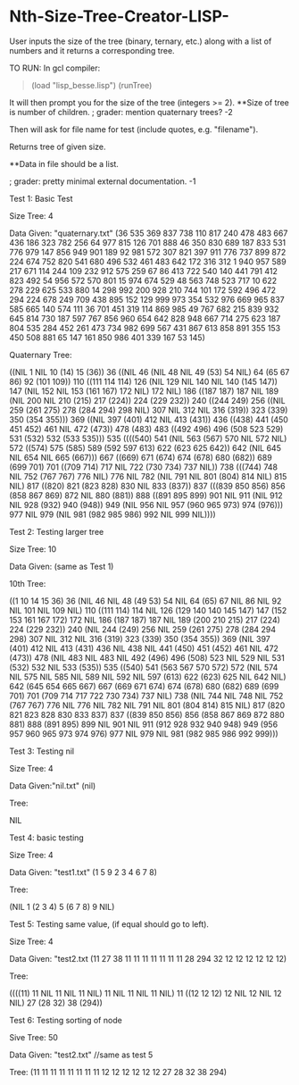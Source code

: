 # Nth-Size-Tree-Creator-LISP-
User inputs the size of the tree (binary, ternary, etc.) along with a list of numbers and it returns a corresponding tree.


TO RUN: 
In gcl compiler: 

> (load "lisp_besse.lisp")
> (runTree)

It will then prompt you for the size of the tree (integers >= 2).
	**Size of tree is number of children.
; grader:  mention quaternary trees?  -2

Then will ask for file name for test (include quotes, e.g. "filename").

Returns tree of given size.


**Data in file should be a list.

; grader: pretty minimal external documentation.  -1









Test 1: Basic Test

Size Tree: 4

Data Given: "quaternary.txt"
(36 535 369 837 738 110 817 240 478 483 667 436 186 323 782 256 64 977
815 126 701 888 46 350 830 689 187 833 531 776 979 147 856 949 901 189
92 981 572 307 821 397 911 776 737 899 872 224 674 752 820 541 680 496
532 461 483 642 172 316 312 1 940 957 589 217 671 114 244 109 232 912
575 259 67 86 413 722 540 140 441 791 412 823 492 54 956 572 570 801 15
974 674 529 48 563 748 523 717 10 622 278 229 625 533 880 14 298 992 200
928 210 744 101 172 592 496 472 294 224 678 249 709 438 895 152 129 999
973 354 532 976 669 965 837 585 665 140 574 111 36 701 451 319 114 869
985 49 767 682 215 839 932 645 814 730 187 597 767 856 960 654 642 828
948 667 714 275 623 187 804 535 284 452 261 473 734 982 699 567 431 867
613 858 891 355 153 450 508 881 65 147 161 850 986 401 339 167 53 145)


Quaternary Tree:

((NIL 1 NIL 10 (14) 15 (36)) 36
 ((NIL 46 (NIL 48 NIL 49 (53) 54 NIL) 64 (65 67 86) 92 (101 109)) 110
  ((111 114 114) 126 (NIL 129 NIL 140 NIL 140 (145 147)) 147
   (NIL 152 NIL 153 (161 167) 172 NIL) 172 NIL)
  186
  ((187 187) 187 NIL 189 (NIL 200 NIL 210 (215) 217 (224)) 224
   (229 232))
  240
  ((244 249) 256
   ((NIL 259 (261 275) 278 (284 294) 298 NIL) 307 NIL 312 NIL 316
    (319))
   323 (339) 350 (354 355)))
 369
 ((NIL 397 (401) 412 NIL 413 (431)) 436
  ((438) 441 (450 451 452) 461 NIL 472 (473)) 478 (483) 483
  ((492 496) 496 (508 523 529) 531 (532) 532 (533 535)))
 535
 ((((540) 541 (NIL 563 (567) 570 NIL 572 NIL) 572
    ((574) 575 (585) 589 (592 597 613) 622 (623 625 642)) 642
    (NIL 645 NIL 654 NIL 665 (667)))
   667 ((669) 671 (674) 674 (678) 680 (682)) 689 (699 701) 701
   ((709 714) 717 NIL 722 (730 734) 737 NIL))
  738
  (((744) 748 NIL 752 (767 767) 776 NIL) 776 NIL 782
   (NIL 791 NIL 801 (804) 814 NIL) 815 NIL)
  817 ((820) 821 (823 828) 830 NIL 833 (837)) 837
  (((839 850 856) 856 (858 867 869) 872 NIL 880 (881)) 888
   ((891 895 899) 901 NIL 911 (NIL 912 NIL 928 (932) 940 (948)) 949
    (NIL 956 NIL 957 (960 965 973) 974 (976)))
   977 NIL 979 (NIL 981 (982 985 986) 992 NIL 999 NIL))))



Test 2: Testing larger tree

Size Tree: 10

Data Given: (same as Test 1)

10th Tree:


((1 10 14 15 36) 36
 (NIL 46 NIL 48 (49 53) 54 NIL 64 (65) 67 NIL 86 NIL 92 NIL 101 NIL 109
      NIL)
 110
 ((111 114) 114 NIL 126 (129 140 140 145 147) 147 (152 153 161 167 172)
  172 NIL 186 (187 187) 187 NIL 189 (200 210 215) 217 (224) 224
  (229 232))
 240
 (NIL 244 (249) 256 NIL 259 (261 275) 278 (284 294 298) 307 NIL 312 NIL
      316 (319) 323 (339) 350 (354 355))
 369
 (NIL 397 (401) 412 NIL 413 (431) 436 NIL 438 NIL 441 (450) 451 (452)
      461 NIL 472 (473))
 478
 (NIL 483 NIL 483 NIL 492 (496) 496 (508) 523 NIL 529 NIL 531 (532) 532
      NIL 533 (535))
 535
 ((540) 541 (563 567 570 572) 572
  (NIL 574 NIL 575 NIL 585 NIL 589 NIL 592 NIL 597 (613) 622 (623) 625
       NIL 642 NIL)
  642 (645 654 665 667) 667 (669 671 674) 674 (678) 680 (682) 689
  (699 701) 701 (709 714 717 722 730 734) 737 NIL)
 738
 (NIL 744 NIL 748 NIL 752 (767 767) 776 NIL 776 NIL 782 NIL 791 NIL 801
      (804 814) 815 NIL)
 817 (820 821 823 828 830 833 837) 837
 ((839 850 856) 856 (858 867 869 872 880 881) 888 (891 895) 899 NIL 901
  NIL 911 (912 928 932 940 948) 949 (956 957 960 965 973 974 976) 977
  NIL 979 NIL 981 (982 985 986 992 999)))




Test 3: Testing nil

Size Tree: 4

Data Given:"nil.txt" (nil)

Tree:

NIL




Test 4: basic testing

Size Tree: 4

Data Given: "test1.txt" (1 5 9 2 3 4 6 7 8)

Tree:

(NIL 1 (2 3 4) 5 (6 7 8) 9 NIL)



Test 5: Testing same value, (if equal should go to left).

Size Tree: 4

Data Given: "test2.txt (11 27 38 11 11 11 11 11 11 11 28 294 32 12 12 12 12 12 12)

Tree:

((((11) 11 NIL 11 NIL 11 NIL) 11 NIL 11 NIL 11 NIL) 11
 ((12 12 12) 12 NIL 12 NIL 12 NIL) 27 (28 32) 38 (294))



Test 6: Testing sorting of node

Sive Tree: 50

Data Given: "test2.txt" //same as test 5

Tree:
(11 11 11 11 11 11 11 11 12 12 12 12 12 12 27 28 32 38 294)





